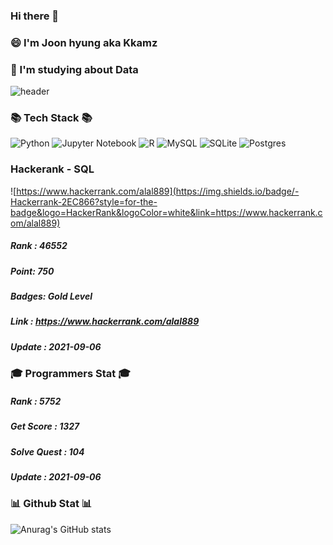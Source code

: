 ### Hi there 👋
### 😄 I'm Joon hyung aka Kkamz
### 🤔 I'm studying about Data 

<!--
**Kkamz/Kkamz** is a ✨ _special_ ✨ repository because its `README.md` (this file) appears on your GitHub profile.

Here are some ideas to get you started:
- 🔭 I’m currently working on ...
- 🌱 I’m currently learning ...
- 👯 I’m looking to collaborate on ...
- 🤔 I’m looking for help with ...
- 💬 Ask me about ...
- 📫 How to reach me: ...
- 😄 Pronouns: ...
- ⚡ Fun fact: ...
-->

![header](https://capsule-render.vercel.app/api?type=wave&color=auto&height=300&section=header&text=🖋I'mKkamz🖋&fontSize=90)


### 📚 Tech Stack 📚

   ![Python](https://img.shields.io/badge/python-3670A0?style=for-the-badge&logo=python&logoColor=ffdd54)
   ![Jupyter Notebook](https://img.shields.io/badge/jupyter-%23FA0F00.svg?style=for-the-badge&logo=jupyter&logoColor=white)
	![R](https://img.shields.io/badge/r-%23276DC3.svg?style=for-the-badge&logo=r&logoColor=white)
  ![MySQL](https://img.shields.io/badge/mysql-%2300f.svg?style=for-the-badge&logo=mysql&logoColor=white)
 	 ![SQLite](https://img.shields.io/badge/sqlite-%2307405e.svg?style=for-the-badge&logo=sqlite&logoColor=white)
 	 ![Postgres](https://img.shields.io/badge/postgres-%23316192.svg?style=for-the-badge&logo=postgresql&logoColor=white)

### Hackerank - SQL
  ![https://www.hackerrank.com/alal889](https://img.shields.io/badge/-Hackerrank-2EC866?style=for-the-badge&logo=HackerRank&logoColor=white&link=https://www.hackerrank.com/alal889)
  ##### Rank : 46552
  ##### Point: 750
  ##### Badges: Gold Level
  ##### Link : https://www.hackerrank.com/alal889
  ##### Update : 2021-09-06
  
### 🎓 Programmers Stat 🎓
   
   ##### Rank : 5752
   ##### Get Score : 1327
   ##### Solve Quest : 104
   ##### Update : 2021-09-06

### 📊 Github Stat 📊
![Anurag's GitHub stats](https://github-readme-stats.vercel.app/api?username=kkamz&&show_icons=true&theme=dracula)

